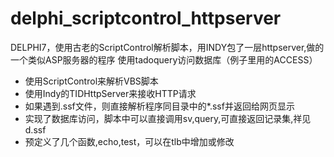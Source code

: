 # delphi_scriptcontrol_httpserver
DELPHI7，使用古老的ScriptControl解析脚本，用INDY包了一层httpserver,做的一个类似ASP服务器的程序
使用tadoquery访问数据库（例子里用的ACCESS）

- 使用ScriptControl来解析VBS脚本
- 使用Indy的TIDHttpServer来接收HTTP请求
- 如果遇到.ssf文件，则直接解析程序同目录中的*.ssf并返回给网页显示
- 实现了数据库访问，脚本中可以直接调用sv,query,可直接返回记录集,祥见d.ssf
- 预定义了几个函数,echo,test，可以在tlb中增加或修改

